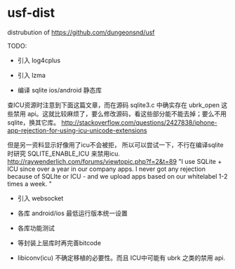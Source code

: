 # usf-dist
distrubution of  https://github.com/dungeonsnd/usf

TODO:

* 引入 log4cplus 

* 引入 lzma 

* 编译 sqlite ios/android 静态库

查ICU资源时注意到下面这篇文章，而在源码 sqlite3.c 中确实存在 ubrk_open 这些禁用 api。这就比较麻烦了，要么修改源码，看这些部分能不能去掉；要么不用 sqlite，换其它库。
http://stackoverflow.com/questions/2427838/iphone-app-rejection-for-using-icu-unicode-extensions

但是另一资料显示好像用了icu不会被拒， 所以可以尝试一下，不行在编译sqlite时研究 SQLITE_ENABLE_ICU 来禁用icu.
http://raywenderlich.com/forums/viewtopic.php?f=2&t=89
"I use SQLite + ICU since over a year in our company apps. I never got any rejection because of SQLIte or ICU - and we upload apps based on our whitelabel 1-2 times a week. "


* 引入 websocket

* 各库 android/ios 最低运行版本统一设置

* 各库功能测试

* 等封装上层库时再完善bitcode 

* libiconv(icu) 不确定移植的必要性。而且 ICU中可能有 ubrk 之类的禁用 api.
